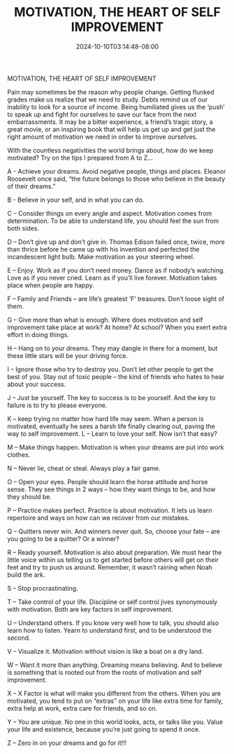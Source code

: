﻿---
title: "MOTIVATION, THE HEART OF SELF IMPROVEMENT"
date: 2024-10-10T03:14:48-08:00
description: "40-ARTICLES Tips for Web Success"
featured_image: "/images/40-ARTICLES.jpg"
tags: ["40 ARTICLES"]
---

MOTIVATION, THE HEART OF SELF IMPROVEMENT

Pain may sometimes be the reason why people change. Getting flunked grades make us realize that we need to study. Debts remind us of our inability to look for a source of income. Being humiliated gives us the ‘push’ to speak up and fight for ourselves to save our face from the next embarrassments. It may be a bitter experience, a friend’s tragic story, a great movie, or an inspiring book that will help us get up and get just the right amount of motivation we need in order to improve ourselves. 

With the countless negativities the world brings about, how do we keep motivated? Try on the tips I prepared from A to Z…

A - Achieve your dreams. Avoid negative people, things and places. Eleanor Roosevelt once said, “the future belongs to those who believe in the beauty of their dreams.”

B - Believe in your self, and in what you can do.

C – Consider things on every angle and aspect. Motivation comes from determination. To be able to understand life, you should feel the sun from both sides.

D – Don’t give up and don’t give in. Thomas Edison failed once, twice, more than thrice before he came up with his invention and perfected the incandescent light bulb. Make motivation as your steering wheel.

E – Enjoy. Work as if you don’t need money. Dance as if nobody’s watching. Love as if you never cried. Learn as if you’ll live forever. Motivation takes place when people are happy.

F – Family and Friends – are life’s greatest ‘F’ treasures. Don’t loose sight of them.

G – Give more than what is enough. Where does motivation and self improvement take place at work? At home? At school? When you exert extra effort in doing things. 

H – Hang on to your dreams. They may dangle in there for a moment, but these little stars will be your driving force. 

I – Ignore those who try to destroy you. Don’t let other people to get the best of you. Stay out of toxic people – the kind of friends who hates to hear about your success.

J – Just be yourself. The key to success is to be yourself. And the key to failure is to try to please everyone.

K – keep trying no matter how hard life may seem. When a person is motivated, eventually he sees a harsh life finally clearing out, paving the way to self improvement.
L – Learn to love your self. Now isn’t that easy?

M – Make things happen. Motivation is when your dreams are put into work clothes.

N – Never lie, cheat or steal. Always play a fair game.

O – Open your eyes. People should learn the horse attitude and horse sense. They see things in 2 ways – how they want things to be, and how they should be. 

P – Practice makes perfect. Practice is about motivation. It lets us learn repertoire and ways on how can we recover from our mistakes.

Q – Quitters never win. And winners never quit. So, choose your fate – are you going to be a quitter? Or a winner?

R – Ready yourself. Motivation is also about preparation. We must hear the little voice within us telling us to get started before others will get on their feet and try to push us around. Remember, it wasn’t raining when Noah build the ark.

S – Stop procrastinating.

T – Take control of your life. Discipline or self control jives synonymously with motivation. Both are key factors in self improvement.

U – Understand others. If you know very well how to talk, you should also learn how to listen. Yearn to understand first, and to be understood the second.

V – Visualize it. Motivation without vision is like a boat on a dry land.

W – Want it more than anything. Dreaming means believing. And to believe is something that is rooted out from the roots of motivation and self improvement.

X – X Factor is what will make you different from the others. When you are motivated, you tend to put on “extras” on your life like extra time for family, extra help at work, extra care for friends, and so on.

Y – You are unique. No one in this world looks, acts, or talks like you. Value your life and existence, because you’re just going to spend it once.

Z – Zero in on your dreams and go for it!!!









